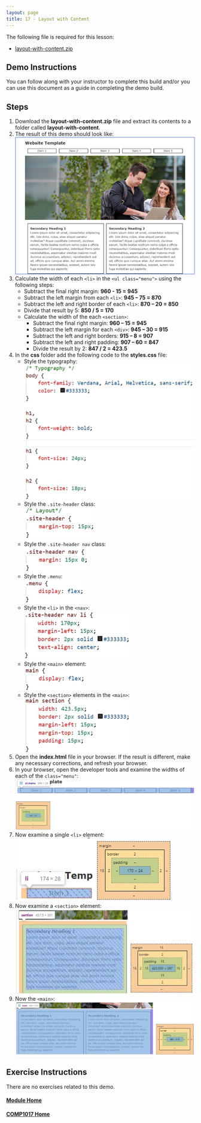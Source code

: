 ```yaml
---
layout: page
title: 17 - Layout with Content
---
```

The following file is required for this lesson:
* [layout-with-content.zip](files/layout-with-content.zip)

## Demo Instructions
You can follow along with your instructor to complete this build and/or you can use this document as a guide in completing the demo build.

## Steps
1. Download the **layout-with-content.zip** file and extract its contents to a folder called **layout-with-content**.
2. The result of this demo should look like:<br>
![Layout-final.jpg](files/layout-final.jpg)
3. Calculate the width of each `<li>` in the `<ul class="menu">` using the following steps:
    *  Subtract the final right margin: **960 - 15 = 945**
    *  Subtract the left margin from each `<li>`: **945 – 75 = 870**
    *  Subtract the left and right border of each `<li>`: **870 – 20 = 850**
    *  Divide that result by 5: **850 / 5 = 170**
    *  Calculate the width of the each `<section>`:
        *  Subtract the final right margin: **960 – 15 = 945**
        *  Subtract the left margin for each `<div>`: **945 – 30 = 915**
        *  Subtract the left and right borders: **915 – 8 = 907**
        *  Subtract the left and right padding: **907 – 60 = 847**
        *  Divide the result by 2: **847 / 2 = 423.5**
4. In the **css** folder add the following code to the **styles.css** file:
    *  Style the typography:<br>
       ![css-styles-a](files/css-styles-a.jpg)
    *  Style the `.site-header` class:<br>
       ![css-styles-b](files/css-styles-b.jpg)
    *  Style the `.site-header nav` class:<br>
       ![css-styles-c](files/css-styles-c.jpg)
    *  Style the `.menu`:<br>
       ![css-styles-d](files/css-styles-d.jpg)
    *  Style the `<li>` in the `<nav>`:<br>
       ![css-styles-e](files/css-styles-e.jpg)
    *  Style the `<main>` element:<br>
       ![css-styles-f](files/css-styles-f.jpg)
    *  Style the `<section>` elements in the `<main>`:<br>
       ![css-styles-g](files/css-styles-g.jpg)
5. Open the **index.html** file in your browser. If the result is different, make any necessary corrections, and refresh your browser.
6. In your browser, open the developer tools and examine the widths of each of the <code>class="menu"</code>:<br>
![width-menu.jpg](files/width-menu.jpg)
7. Now examine a single `<li>` element:<br>
![width-li.jpg](files/width-li.jpg)
8. Now examine a `<section>` element:<br>
![width-section.jpg](files/width-section.jpg)
9. Now the `<main>`:<br>
![width-main.jpg](files/width-main.jpg)

## Exercise Instructions
There are no exercises related to this demo.

#### [Module Home](../)
#### [COMP1017 Home](../../)